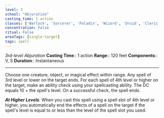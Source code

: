 ```yaml
---
level: 3
school: "Abjuration"
casting_time: 1 action
classes: ['Warlock', 'Sorcerer', 'Paladin', 'Wizard', 'Druid', 'Cleric', 'Bard', 'Artificer']
concentration: False
ritual: False
areaTags: [single-target]
tags: spell
---
```


_3rd-level Abjuration_
**Casting Time**:: 1 action
**Range**:: 120 feet
**Components**:: V, S
**Duration**:: Instantaneous

---

Choose one creature, object, or magical effect within range. Any spell of 3rd level or lower on the target ends. For each spell of 4th level or higher on the target, make an ability check using your spellcasting ability. The DC equals 10 + the spell's level. On a successful check, the spell ends.


**_At Higher Levels_**. When you cast this spell using a spell slot of 4th level or higher, you automatically end the effects of a spell on the target if the spell's level is equal to or less than the level of the spell slot you used.


